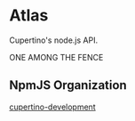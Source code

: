 # Atlas

Cupertino's node.js API.

ONE AMONG THE FENCE

## NpmJS Organization

[cupertino-development](https://www.npmjs.com/org/cupertino-development)
